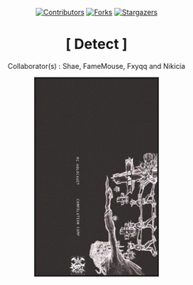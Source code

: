 <div align="center">

[![Contributors][contributors-shield]][contributors-url]
[![Forks][forks-shield]][forks-url]
[![Stargazers][stars-shield]][stars-url]

# [ Detect ]

Collaborator(s) : Shae, FameMouse, Fxyqq and Nikicia

<img src="https://github.com/qe7/Detect-Client/blob/main/Logo.png?1" alt="logo" width="50%" />

[contributors-shield]: https://img.shields.io/github/contributors/qe7/Detect-Client.svg?style=for-the-badge
[contributors-url]: https://github.com/qe7/Detect-Client/graphs/contributors
[forks-shield]: https://img.shields.io/github/forks/qe7/Detect-Client.svg?style=for-the-badge
[forks-url]: https://github.com/qe7/Detect-Client/network/members
[stars-shield]: https://img.shields.io/github/stars/qe7/Detect-Client.svg?style=for-the-badge
[stars-url]: https://github.com/qe7/Detect-Client/stargazers
